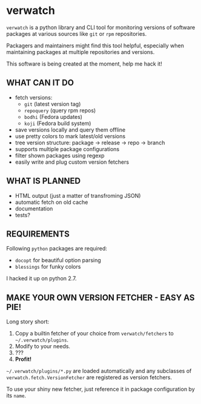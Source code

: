 verwatch
========

`verwatch` is a python library and CLI tool for monitoring versions of
software packages at various sources like `git` or `rpm` repositories.

Packagers and maintainers might find this tool helpful, especially when
maintaining packages at multiple repositories and versions.

This software is being created at the moment, help me hack it!


WHAT CAN IT DO
--------------

 * fetch versions:
    * `git` (latest version tag)
    * `repoquery` (query rpm repos)
    * `bodhi` (Fedora updates)
    * `koji` (Fedora build system)
 * save versions locally and query them offline
 * use pretty colors to mark latest/old versions
 * tree version structure: package -> release -> repo -> branch
 * supports multiple package configurations
 * filter shown packages using regexp
 * easily write and plug custom version fetchers


WHAT IS PLANNED
---------------

 * HTML output (just a matter of transfroming JSON)
 * automatic fetch on old cache
 * documentation
 * tests?


REQUIREMENTS
------------

Following `python` packages are required:

 * `docopt` for beautiful option parsing
 * `blessings` for funky colors

I hacked it up on python 2.7.


MAKE YOUR OWN VERSION FETCHER - EASY AS PIE!
--------------------------------------------

Long story short:

 1. Copy a builtin fetcher of your choice from `verwatch/fetchers` to `~/.verwatch/plugins`.
 2. Modify to your needs.
 3. ???
 4. **Profit!**

`~/.verwatch/plugins/*.py` are loaded automatically and any subclasses of
`verwatch.fetch.VersionFetcher` are registered as version fetchers.

To use your shiny new fetcher, just reference it in package configuration by
its `name`.
